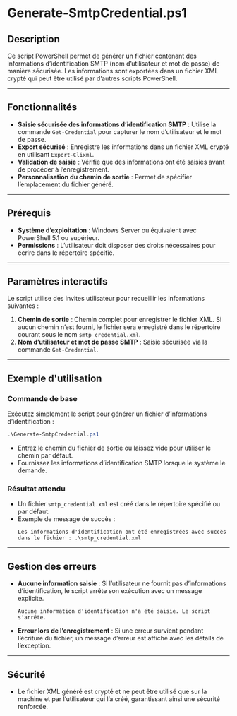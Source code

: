 # Generate-SmtpCredential.ps1

## Description
Ce script PowerShell permet de générer un fichier contenant des informations d’identification SMTP (nom d’utilisateur et mot de passe) de manière sécurisée. Les informations sont exportées dans un fichier XML crypté qui peut être utilisé par d’autres scripts PowerShell.

---

## Fonctionnalités
- **Saisie sécurisée des informations d’identification SMTP** : Utilise la commande `Get-Credential` pour capturer le nom d’utilisateur et le mot de passe.
- **Export sécurisé** : Enregistre les informations dans un fichier XML crypté en utilisant `Export-Clixml`.
- **Validation de saisie** : Vérifie que des informations ont été saisies avant de procéder à l’enregistrement.
- **Personnalisation du chemin de sortie** : Permet de spécifier l’emplacement du fichier généré.

---

## Prérequis
- **Système d’exploitation** : Windows Server ou équivalent avec PowerShell 5.1 ou supérieur.
- **Permissions** : L’utilisateur doit disposer des droits nécessaires pour écrire dans le répertoire spécifié.

---

## Paramètres interactifs
Le script utilise des invites utilisateur pour recueillir les informations suivantes :
1. **Chemin de sortie** : Chemin complet pour enregistrer le fichier XML. Si aucun chemin n’est fourni, le fichier sera enregistré dans le répertoire courant sous le nom `smtp_credential.xml`.
2. **Nom d’utilisateur et mot de passe SMTP** : Saisie sécurisée via la commande `Get-Credential`.

---

## Exemple d'utilisation
### Commande de base
Exécutez simplement le script pour générer un fichier d’informations d’identification :
```powershell
.\Generate-SmtpCredential.ps1
```
- Entrez le chemin du fichier de sortie ou laissez vide pour utiliser le chemin par défaut.
- Fournissez les informations d’identification SMTP lorsque le système le demande.

### Résultat attendu
- Un fichier `smtp_credential.xml` est créé dans le répertoire spécifié ou par défaut.
- Exemple de message de succès :
  ```
  Les informations d'identification ont été enregistrées avec succès dans le fichier : .\smtp_credential.xml
  ```

---

## Gestion des erreurs
- **Aucune information saisie** : Si l’utilisateur ne fournit pas d’informations d’identification, le script arrête son exécution avec un message explicite.
  ```
  Aucune information d'identification n'a été saisie. Le script s'arrête.
  ```
- **Erreur lors de l’enregistrement** : Si une erreur survient pendant l’écriture du fichier, un message d’erreur est affiché avec les détails de l’exception.

---

## Sécurité
- Le fichier XML généré est crypté et ne peut être utilisé que sur la machine et par l’utilisateur qui l’a créé, garantissant ainsi une sécurité renforcée.